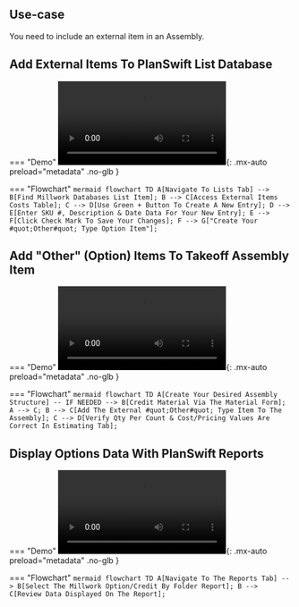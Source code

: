 <!-- docs/how-to/create-option-items.md -->

## Use-case

You need to include an external item in an Assembly.

## Add External Items To PlanSwift List Database

=== "Demo"
    ![type:video](../assets/video/addingoptionstolist.mp4){: .mx-auto preload="metadata" .no-glb }


=== "Flowchart"
    ``` mermaid
    flowchart TD
      A[Navigate To Lists Tab] --> B[Find Millwork Databases List Item];
      B --> C[Access External Items Costs Table];
      C --> D[Use Green + Button To Create A New Entry];
      D --> E[Enter SKU #, Description & Date Data For Your New Entry];
      E --> F[Click Check Mark To Save Your Changes];
      F --> G["Create Your #quot;Other#quot; Type Option Item"];
    ```

## Add "Other" (Option) Items To Takeoff Assembly Item

=== "Demo"
    ![type:video](../assets/video/creatingoptionitems.mp4){: .mx-auto preload="metadata" .no-glb }

=== "Flowchart"
    ``` mermaid
    flowchart TD
      A[Create Your Desired Assembly Structure] -- IF NEEDED --> B[Credit Material Via The Material Form];
      A --> C;
      B --> C[Add The External #quot;Other#quot; Type Item To The Assembly];
      C --> D[Verify Qty Per Count & Cost/Pricing Values Are Correct In Estimating Tab];
    ```

## Display Options Data With PlanSwift Reports

=== "Demo"
    ![type:video](../assets/video/optionsreportdata.mp4){: .mx-auto preload="metadata" .no-glb }

=== "Flowchart"
    ``` mermaid
    flowchart TD
      A[Navigate To The Reports Tab] --> B[Select The Millwork Option/Credit By Folder Report];
      B --> C[Review Data Displayed On The Report];
    ```